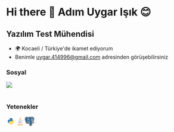 # Hi there 👋 Adım Uygar Işık :blush:

## Yazılım Test Mühendisi

* 🌍 Kocaeli / Türkiye'de ikamet ediyorum
* Benimle uygar.414996@gmail.com adresinden görüşebilirsiniz

### Sosyal
[<img width="22" src="https://unpkg.com/simple-icons@v8/icons/linkedin.svg" align="left" />][linkedin]

[linkedin]:https://www.linkedin.com/in/uygar-i%C5%9F%C4%B1k-0274b5247/

<br />
<br />

### Yetenekler

<img src=https://raw.githubusercontent.com/github/explore/80688e429a7d4ef2fca1e82350fe8e3517d3494d/topics/python/python.png width="25" height="25"><img src=https://raw.githubusercontent.com/github/explore/80688e429a7d4ef2fca1e82350fe8e3517d3494d/topics/java/java.png width="25" height="25"><img src=https://raw.githubusercontent.com/github/explore/80688e429a7d4ef2fca1e82350fe8e3517d3494d/topics/postgresql/postgresql.png width="25" height="25">
















